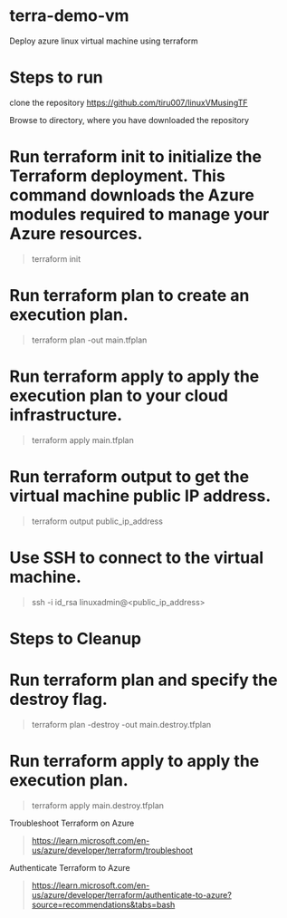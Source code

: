 # terra-demo-vm
Deploy azure linux virtual machine using terraform

# Steps to run
clone the repository
https://github.com/tiru007/linuxVMusingTF

Browse to directory, where you have downloaded the repository

# Run terraform init to initialize the Terraform deployment. This command downloads the Azure modules required to manage your Azure resources.
> terraform init

# Run terraform plan to create an execution plan.
> terraform plan -out main.tfplan

# Run terraform apply to apply the execution plan to your cloud infrastructure.
> terraform apply main.tfplan

# Run terraform output to get the virtual machine public IP address.
> terraform output public_ip_address

# Use SSH to connect to the virtual machine.
> ssh -i id_rsa linuxadmin@<public_ip_address>


# Steps to Cleanup

# Run terraform plan and specify the destroy flag.
> terraform plan -destroy -out main.destroy.tfplan

# Run terraform apply to apply the execution plan.
> terraform apply main.destroy.tfplan

Troubleshoot Terraform on Azure
> https://learn.microsoft.com/en-us/azure/developer/terraform/troubleshoot

Authenticate Terraform to Azure
> https://learn.microsoft.com/en-us/azure/developer/terraform/authenticate-to-azure?source=recommendations&tabs=bash
